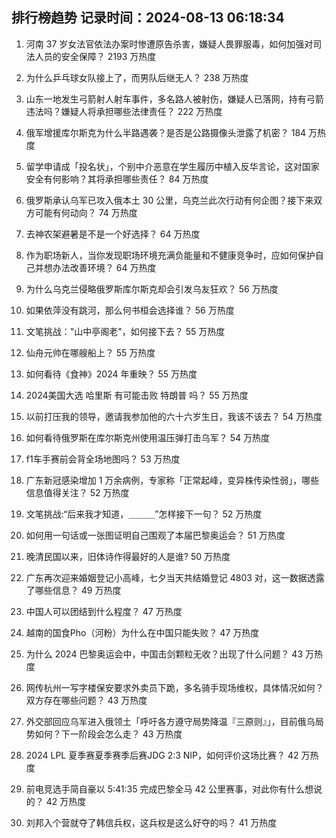 
## 排行榜趋势 记录时间：2024-08-13 06:18:34
  
  1. 河南 37 岁女法官依法办案时惨遭原告杀害，嫌疑人畏罪服毒，如何加强对司法人员的安全保障？ 2193 万热度
    
  2. 为什么乒乓球女队接上了，而男队后继无人？ 238 万热度
    
  3. 山东一地发生弓箭射人射车事件，多名路人被射伤，嫌疑人已落网，持有弓箭违法吗？嫌疑人将承担哪些法律责任？ 222 万热度
    
  4. 俄军增援库尔斯克为什么半路遇袭？是否是公路摄像头泄露了机密？ 184 万热度
    
  5. 留学申请成「投名状」，个别中介恶意在学生履历中植入反华言论，这对国家安全有何影响？其将承担哪些责任？ 84 万热度
    
  6. 俄罗斯承认乌军已攻入俄本土 30 公里，乌克兰此次行动有何企图？接下来双方可能有何动向？ 74 万热度
    
  7. 去神农架避暑是不是一个好选择？ 64 万热度
    
  8. 作为职场新人，当你发现职场环境充满负能量和不健康竞争时，应如何保护自己并想办法改善环境？ 64 万热度
    
  9. 为什么乌克兰侵略俄罗斯库尔斯克却会引发乌友狂欢？ 56 万热度
    
  10. 如果依萍没有跳河，那么何书桓会选择谁？ 56 万热度
    
  11. 文笔挑战："山中亭阁老"，如何接下去？ 55 万热度
    
  12. 仙舟元帅在哪艘船上？ 55 万热度
    
  13. 如何看待《食神》2024 年重映？ 55 万热度
    
  14. 2024美国大选 哈里斯 有可能击败 特朗普 吗？ 55 万热度
    
  15. 以前打压我的领导，邀请我参加他的六十六岁生日，我该不该去？ 54 万热度
    
  16. 如何看待俄罗斯在库尔斯克州使用温压弹打击乌军？ 54 万热度
    
  17. f1车手赛前会背全场地图吗？ 53 万热度
    
  18. 广东新冠感染增加 1 万余病例，专家称「正常起峰，变异株传染性弱」，哪些信息值得关注？ 52 万热度
    
  19. 文笔挑战:“后来我才知道，＿＿＿”怎样接下一句？ 52 万热度
    
  20. 如何用一句话或一张图证明自己围观了本届巴黎奥运会？ 51 万热度
    
  21. 晚清民国以来，旧体诗作得最好的人是谁? 50 万热度
    
  22. 广东再次迎来婚姻登记小高峰，七夕当天共结婚登记 4803 对，这一数据透露了哪些信息？ 49 万热度
    
  23. 中国人可以团结到什么程度？ 47 万热度
    
  24. 越南的国食Pho（河粉）为什么在中国只能失败？ 47 万热度
    
  25. 为什么 2024 巴黎奥运会中，中国击剑颗粒无收？出现了什么问题？ 43 万热度
    
  26. 网传杭州一写字楼保安要求外卖员下跪，多名骑手现场维权，具体情况如何？双方存在哪些问题？ 43 万热度
    
  27. 外交部回应乌军进入俄领土「呼吁各方遵守局势降温『三原则』」，目前俄乌局势如何？下一阶段会怎么走？ 43 万热度
    
  28. 2024 LPL 夏季赛夏季赛季后赛JDG 2:3 NIP，如何评价这场比赛？ 42 万热度
    
  29. 前电竞选手简自豪以 5:41:35 完成巴黎全马 42 公里赛事，对此你有什么想说的？ 42 万热度
    
  30. 刘邦入个营就夺了韩信兵权，这兵权是这么好夺的吗？ 41 万热度
    